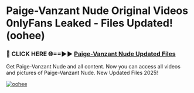 # Paige-Vanzant Nude Original Videos 0nlyFans Leaked - Files Updated! (oohee)

<h3>🔴 CLICK HERE 🌐==►► <a href="https://tinyurl.com/y5r63du9" rel="nofollow">Paige-Vanzant Nude Updated Files</a></h3>

Get Paige-Vanzant Nude and all content. Now you can access all videos and pictures of Paige-Vanzant Nude. New Updated Files 2025!

[![oohee](https://i.imgur.com/UVo9nyh.gif)](https://tinyurl.com/y5r63du9)